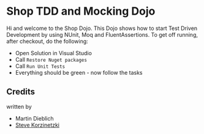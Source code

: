 Shop TDD and Mocking Dojo
=========================
Hi and welcome to the Shop Dojo. This Dojo shows how to start Test Driven Development by using NUnit, Moq and FluentAssertions. To get off running, after checkout, do the following:

* Open Solution in Visual Studio
* Call `Restore Nuget packages`
* Call `Run Unit Tests`
* Everything should be green - now follow the tasks 

Credits
-------

written by 
* Martin Dieblich 
* [Steve Korzinetzki](https://twitter.com/skorzinetzki)